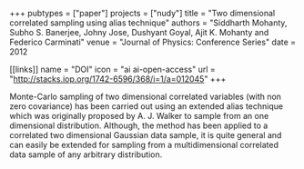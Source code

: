 +++
pubtypes = ["paper"]
projects = ["nudy"]
title = "Two dimensional correlated sampling using alias technique"
authors = "Siddharth Mohanty, Subho S. Banerjee, Johny Jose, Dushyant Goyal, Ajit K. Mohanty and Federico Carminati"
venue = "Journal of Physics: Conference Series"
date = 2012

[[links]]
  name = "DOI"
  icon = "ai ai-open-access"
  url = "http://stacks.iop.org/1742-6596/368/i=1/a=012045"
+++

Monte-Carlo sampling of two dimensional correlated variables (with non zero covariance) has been
carried out using an extended alias technique which was originally proposed by A. J. Walker to
sample from an one dimensional distribution.  Although, the method has been applied to a correlated
two dimensional Gaussian data sample, it is quite general and can easily be extended for sampling
from a multidimensional correlated data sample of any arbitrary distribution.
